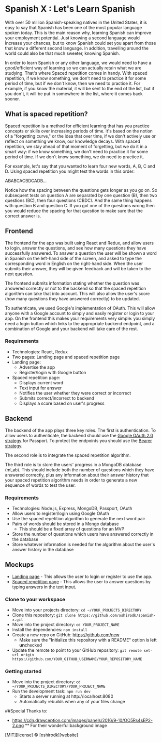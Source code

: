 # Spanish X : Let's Learn Spanish

With over 50 million Spanish-speaking natives in the United States, it is easy to say that Spanish has been one of the most popular language spoken today.  This is the main reason why, learning Spanish can improve your employment potential.  Just knowing a second language would increase your chances, but to know Spanish could set you apart from those that know a different second language.  In addition, travelling around the world could also be that much sweeter, knowing Spanish.

In order to learn Spanish or any other language, we would need to have a good/efficient way of learning so we can actually retain what we are studying.  That's where Spaced repetition comes in handy.  With spaced repetition, if we know something, we don't need to practice it for some period of time, but if we don't know, then we need to practice it.  For example, if you know the material, it will be sent to the end of the list, but if you don't, it will be put in somewhere in the list, where it comes back sooner.

## What is spaced repetition?
Spaced repetition is a method for efficient learning that has you practice concepts or skills over increasing periods of time. It's based on the notion of a "forgetting curve," or the idea that over time, if we don't actively use or reflect on something we know, our knowledge decays. With spaced repetition, we stay ahead of that moment of forgetting, but we do it in a smart way: if we know something, we don't need to practice it for some period of time. If we don't know something, we do need to practice it.

For example, let's say that you wanted to learn four new words, A, B, C and D.  Using spaced repetition you might test the words in this order:

ABABCACBDCADB...

Notice how the spacing between the questions gets longer as you go on.  So subsequent tests on question A are separated by one question (B), then two questions (BC), then four questions (CBDC).  And the same thing happens with question B and question C.  If you got one of the questions wrong then you would reduce the spacing for that question to make sure that the correct answer is.

## Frontend
The frontend for the app was built using React and Redux, and allow users to login, answer the questions, and see how many questions they have successfully answered. To answer a question the user will be shown a word in Spanish on the left-hand side of the screen, and asked to type the corresponding word in English on the right-hand side. When the user submits their answer, they will be given feedback and will be taken to the next question.

The frontend submits information stating whether the question was answered correctly or not to the backend so that the spaced repetition algorithm can take that into account. This will also allow the user's score (how many questions they have answered correctly) to be updated.

To authenticate, we used Google's implementation of OAuth. This will allow anyone with a Google account to simply and easily register or login to your app. On the frontend this makes your requirements very simple: you simply need a login button which links to the appropriate backend endpoint, and a combination of Google and your backend will take care of the rest.

### Requirements
* Technologies: React, Redux
* Two pages: Landing page and spaced repetition page
* Landing page:
    - Advertise the app
    - Register/login with Google button
* Spaced repetition page:
    - Displays current word
    - Text input for answer
    - Notifies the user whether they were correct or incorrect
    - Submits correct/incorrect to backend
    - Displays a score based on user's progress

## Backend

The backend of the app plays three key roles.  The first is authentication.  To allow users to authenticate, the backend should use the [Google OAuth 2.0 strategy](https://github.com/jaredhanson/passport-google-oauth2) for Passport.  To protect the endpoints you should use the [Bearer strategy](https://github.com/jaredhanson/passport-http-bearer).

The second role is to integrate the spaced repetition algorithm.

The third role is to store the users' progress in a MongoDB database (mLab).  This should include both the number of questions which they have answered correctly, plus any information about their answer history that your spaced repetition algorithm needs in order to generate a new sequence of words to test the user.

### Requirements

* Technologies: Node.js, Express, MongoDB, Passport, OAuth
* Allow users to register/login using Google OAuth
* Use the spaced repetition algorithm to generate the next word pair
* Pairs of words should be stored in a Mongo database
    - This should be a fixed array of questions for an MVP
* Store the number of questions which users have answered correctly in the database
* Store whatever information is needed for the algorithm about the user's answer history in the database

## Mockups

- [Landing page](https://wireframe.cc/PAFKuo) - This allows the user to login or register to use the app.
- [Spaced repetition page](https://wireframe.cc/7jKL60) - This allows the user to answer questions by typing answers in the text input.

### Clone to your workspace

* Move into your projects directory: `cd ~/YOUR_PROJECTS_DIRECTORY`
* Clone this repository: `git clone https://github.com/oshirodk/spanish-x.git`
* Move into the project directory: `cd YOUR_PROJECT_NAME`
* Install the dependencies: `npm install`
* Create a new repo on GitHub: https://github.com/new
    * Make sure the "Initialize this repository with a README" option is left **un**checked
* Update the remote to point to your GitHub repository: `git remote set-url origin https://github.com/YOUR_GITHUB_USERNAME/YOUR_REPOSITORY_NAME`

### Getting started

* Move into the project directory: `cd ~/YOUR_PROJECTS_DIRECTORY/YOUR_PROJECT_NAME`
* Run the development task: `npm run dev`
    * Starts a server running at http://localhost:8080
    * Automatically rebuilds when any of your files change

##Special Thanks to:
* https://cdn.drawception.com/images/panels/2016/9-10/OO5Rs4sEP2-2.png
** For their wonderful background image

[MIT][license] © [oshirodk][website]




